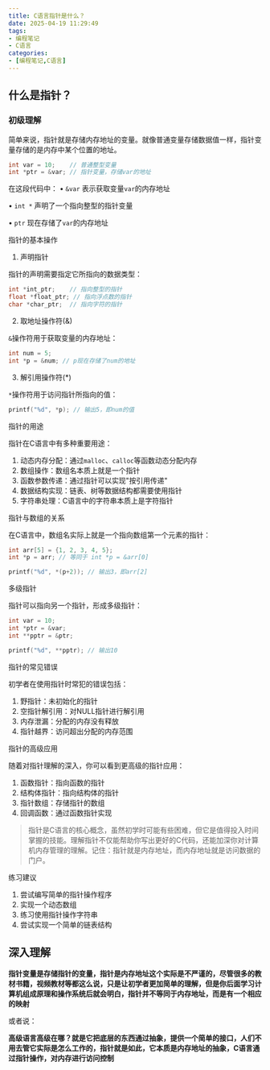 ```yaml
---
title: C语言指针是什么？
date: 2025-04-19 11:29:49
tags:
- 编程笔记
- C语言
categories:
- [编程笔记,C语言]
---
```


## 什么是指针？

### 初级理解

简单来说，指针就是存储内存地址的变量。就像普通变量存储数据值一样，指针变量存储的是内存中某个位置的地址。

```c
int var = 10;    // 普通整型变量
int *ptr = &var; // 指针变量，存储var的地址
```

在这段代码中：
• `&var` 表示获取变量`var`的内存地址

• `int *` 声明了一个指向整型的指针变量

• `ptr` 现在存储了`var`的内存地址


指针的基本操作

1. 声明指针

指针的声明需要指定它所指向的数据类型：

```c
int *int_ptr;    // 指向整型的指针
float *float_ptr; // 指向浮点数的指针
char *char_ptr;  // 指向字符的指针
```

2. 取地址操作符(&)

`&`操作符用于获取变量的内存地址：

```c
int num = 5;
int *p = &num; // p现在存储了num的地址
```

3. 解引用操作符(*)

`*`操作符用于访问指针所指向的值：

```c
printf("%d", *p); // 输出5，即num的值
```

指针的用途

指针在C语言中有多种重要用途：

1. 动态内存分配：通过`malloc`、`calloc`等函数动态分配内存
2. 数组操作：数组名本质上就是一个指针
3. 函数参数传递：通过指针可以实现"按引用传递"
4. 数据结构实现：链表、树等数据结构都需要使用指针
5. 字符串处理：C语言中的字符串本质上是字符指针

指针与数组的关系

在C语言中，数组名实际上就是一个指向数组第一个元素的指针：

```c
int arr[5] = {1, 2, 3, 4, 5};
int *p = arr; // 等同于 int *p = &arr[0]

printf("%d", *(p+2)); // 输出3，即arr[2]
```

多级指针

指针可以指向另一个指针，形成多级指针：

```c
int var = 10;
int *ptr = &var;
int **pptr = &ptr;

printf("%d", **pptr); // 输出10
```

指针的常见错误

初学者在使用指针时常犯的错误包括：

1. 野指针：未初始化的指针
2. 空指针解引用：对NULL指针进行解引用
3. 内存泄漏：分配的内存没有释放
4. 指针越界：访问超出分配的内存范围

指针的高级应用

随着对指针理解的深入，你可以看到更高级的指针应用：

1. 函数指针：指向函数的指针
2. 结构体指针：指向结构体的指针
3. 指针数组：存储指针的数组
4. 回调函数：通过函数指针实现



> 指针是C语言的核心概念，虽然初学时可能有些困难，但它是值得投入时间掌握的技能。理解指针不仅能帮助你写出更好的C代码，还能加深你对计算机内存管理的理解。记住：指针就是内存地址，而内存地址就是访问数据的门户。

练习建议

1. 尝试编写简单的指针操作程序
2. 实现一个动态数组
3. 练习使用指针操作字符串
4. 尝试实现一个简单的链表结构

## 深入理解

**指针变量是存储指针的变量，指针是内存地址这个实际是不严谨的，尽管很多的教材书籍，视频教材等都这么说，只是让初学者更加简单的理解，但是你后面学习计算机组成原理和操作系统后就会明白，指针并不等同于内存地址，而是有一个相应的映射**

或者说：

**高级语言高级在哪？就是它把底层的东西通过抽象，提供一个简单的接口，人们不用去管它实际是怎么工作的，指针就是如此，它本质是内存地址的抽象，C语言通过指针操作，对内存进行访问控制**
